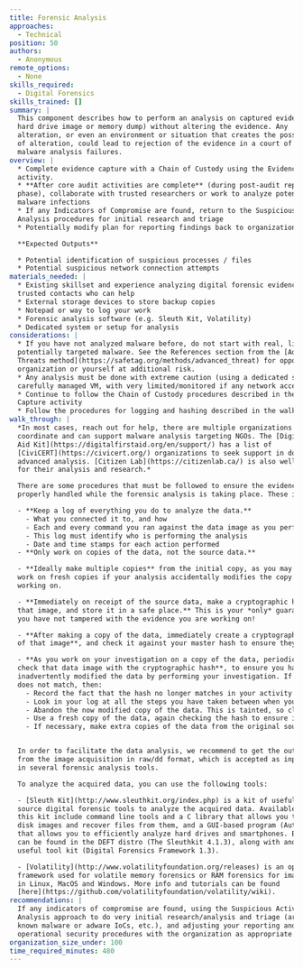 ```yaml
---
title: Forensic Analysis
approaches:
  - Technical
position: 50
authors:
  - Anonymous
remote_options:
  - None
skills_required:
  - Digital Forensics
skills_trained: []
summary: |
  This component describes how to perform an analysis on captured evidence (e.g.
  hard drive image or memory dump) without altering the evidence. Any
  alteration, or even an environment or situation that creates the possibility
  of alteration, could lead to rejection of the evidence in a court of law or to
  malware analysis failures.
overview: |
  * Complete evidence capture with a Chain of Custody using the Evidence Capture
  activity.
  * **After core audit activities are complete** (during post-audit reporting
  phase), collaborate with trusted researchers or work to analyze potential
  malware infections
  * If any Indicators of Compromise are found, return to the Suspicious Activity
  Analysis procedures for initial research and triage
  * Potentially modify plan for reporting findings back to organization

  **Expected Outputs**

  * Potential identification of suspicious processes / files
  * Potential suspicious network connection attempts
materials_needed: |
  * Existing skillset and experience analyzing digital forensic evidence or
  trusted contacts who can help
  * External storage devices to store backup copies
  * Notepad or way to log your work
  * Forensic analysis software (e.g. Sleuth Kit, Volatility)
  * Dedicated system or setup for analysis
considerations: |
  * If you have not analyzed malware before, do not start with real, live, and
  potentially targeted malware. See the References section from the [Advanced
  Threats method](https://safetag.org/methods/advanced_threat) for opportunities to build your skills without putting the
  organization or yourself at additional risk.
  * Any analysis must be done with extreme caution (using a dedicated system,
  carefully managed VM, with very limited/monitored if any network access)
  * Continue to follow the Chain of Custody procedures described in the Evidence
  Capture activity
  * Follow the procedures for logging and hashing described in the walkthrough
walk_through: |
  *In most cases, reach out for help, there are multiple organizations which
  coordinate and can support malware analysis targeting NGOs. The [Digital First
  Aid Kit](https://digitalfirstaid.org/en/support/) has a list of
  [CiviCERT](https://civicert.org/) organizations to seek support in doing
  advanced analysis. [Citizen Lab](https://citizenlab.ca/) is also well known
  for their analysis and research.*

  There are some procedures that must be followed to ensure the evidence is
  properly handled while the forensic analysis is taking place. These include:

  - **Keep a log of everything you do to analyze the data.**
    - What you connected it to, and how
    - Each and every command you ran against the data image as you perform your investigation
    - This log must identify who is performing the analysis
    - Date and time stamps for each action performed
  - **Only work on copies of the data, not the source data.**

  - **Ideally make multiple copies** from the initial copy, as you may need to
  work on fresh copies if your analysis accidentally modifies the copy you are
  working on.

  - **Immediately on receipt of the source data, make a cryptographic hash of
  that image, and store it in a safe place.** This is your *only* guarantee that
  you have not tampered with the evidence you are working on!

  - **After making a copy of the data, immediately create a cryptographic hash
  of that image**, and check it against your master hash to ensure they match.

  - **As you work on your investigation on a copy of the data, periodically
  check that data image with the cryptographic hash**, to ensure you have not
  inadvertently modified the data by performing your investigation. If the hash
  does not match, then:
    - Record the fact that the hash no longer matches in your activity log.
    - Look in your log at all the steps you have taken between when you last checked the hash and now. One or more of the steps you have taken has modified the data of the copy, so you need to work out which step caused this, and how to perform a copy in the investigative step without modifying the data.
    - Abandon the now modified copy of the data. This is tainted, so clearly mark it as such and return it to secure storage.
    - Use a fresh copy of the data, again checking the hash to ensure it is clean before proceeding with the investigation.
    - If necessary, make extra copies of the data from the original source image you created (making sure to never perform investigative steps on that source image).


  In order to facilitate the data analysis, we recommend to get the output data
  from the image acquisition in raw/dd format, which is accepted as input file
  in several forensic analysis tools.

  To analyze the acquired data, you can use the following tools:

  - [Sleuth Kit](http://www.sleuthkit.org/index.php) is a kit of useful open
  source digital forensic tools to analyze the acquired data. Available tools in
  this kit include command line tools and a C library that allows you to analyze
  disk images and recover files from them, and a GUI-based program (Autopsy)
  that allows you to efficiently analyze hard drives and smartphones. Both tools
  can be found in the DEFT distro (The Sleuthkit 4.1.3), along with another
  useful tool kit (Digital Forensics Framework 1.3).

  - [Volatility](http://www.volatilityfoundation.org/releases) is an open source
  framework used for volatile memory forensics or RAM forensics for images taken
  in Linux, MacOS and Windows. More info and tutorials can be found
  [here](https://github.com/volatilityfoundation/volatility/wiki).
recommendations: |
  If any indicators of compromise are found, using the Suspicious Activity
  Analysis approach to do very initial research/analysis and triage (are these
  known malware or adware IoCs, etc.), and adjusting your reporting and
  operational security procedures with the organization as appropriate.
organization_size_under: 100
time_required_minutes: 480
---
```

